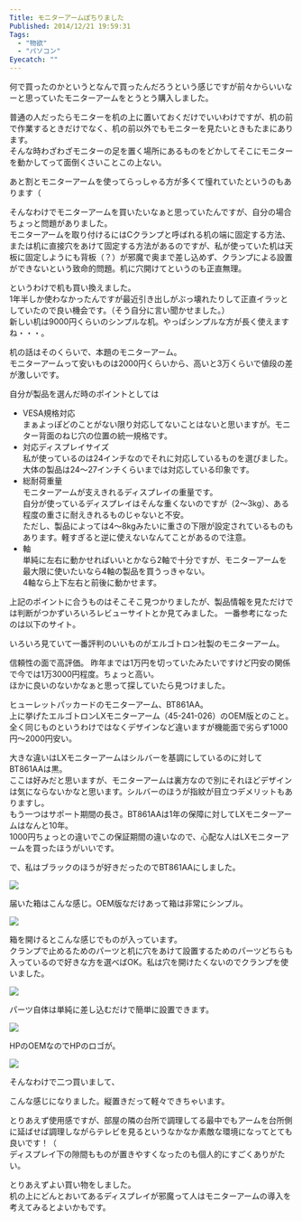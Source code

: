 ```yaml
---
Title: モニターアームぽちりました
Published: 2014/12/21 19:59:31
Tags:
  - "物欲"
  - "パソコン"
Eyecatch: ""
---
```

何で買ったのかというとなんで買ったんだろうという感じですが前々からいいなーと思っていたモニターアームをとうとう購入しました。

普通の人だったらモニターを机の上に置いておくだけでいいわけですが、机の前で作業するときだけでなく、机の前以外でもモニターを見たいときもたまにあります。  
そんな時わざわざモニターの足を置く場所にあるものをどかしてそこにモニターを動かしてって面倒くさいことこの上ない。

あと割とモニターアームを使ってらっしゃる方が多くて憧れていたというのもあります（


そんなわけでモニターアームを買いたいなぁと思っていたんですが、自分の場合ちょっと問題がありました。  
モニターアームを取り付けるにはCクランプと呼ばれる机の端に固定する方法、または机に直接穴をあけて固定する方法があるのですが、私が使っていた机は天板に固定しようにも背板（？）が邪魔で奥まで差し込めず、クランプによる設置ができないという致命的問題。机に穴開けてというのも正直無理。

というわけで机も買い換えました。  
1年半しか使わなかったんですが最近引き出しがぶっ壊れたりして正直イラッとしていたので良い機会です。（そう自分に言い聞かせました。）  
新しい机は9000円くらいのシンプルな机。やっぱシンプルな方が長く使えますね・・・。

机の話はそのくらいで、本題のモニターアーム。  
モニターアームって安いものは2000円くらいから、高いと3万くらいで値段の差が激しいです。  

自分が製品を選んだ時のポイントとしては  

* VESA規格対応  
まぁよっぽどのことがない限り対応してないことはないと思いますが。モニター背面のねじ穴の位置の統一規格です。  
* 対応ディスプレイサイズ  
私が使っているのは24インチなのでそれに対応しているものを選びました。大体の製品は24～27インチくらいまでは対応している印象です。
* 総耐荷重量  
モニターアームが支えきれるディスプレイの重量です。  
自分が使っているディスプレイはそんな重くないのですが（2～3kg）、ある程度の重さに耐えきれるものじゃないと不安。  
ただし、製品によっては4～8kgみたいに重さの下限が設定されているものもあります。軽すぎると逆に使えないなんてことがあるので注意。
* 軸  
単純に左右に動かせればいいとかなら2軸で十分ですが、モニターアームを最大限に使いたいなら4軸の製品を買うっきゃない。  
4軸なら上下左右と前後に動かせます。


上記のポイントに合うものはそこそこ見つかりましたが、製品情報を見ただけでは判断がつかずいろいろレビューサイトとか見てみました。
一番参考になったのは以下のサイト。

<?# EmbedLink "http://pc.usy.jp/wiki/158.html" /?>

いろいろ見ていて一番評判のいいものがエルゴトロン社製のモニターアーム。  

<?# AmazonAffiliate B00358RIRC /?>


信頼性の面で高評価。
昨年までは1万円を切っていたみたいですけど円安の関係で今では1万3000円程度。ちょっと高い。  
ほかに良いのないかなぁと思って探していたら見つけました。

<?# AmazonAffiliate B006PYJD44 /?>

ヒューレットパッカードのモニターアーム、BT861AA。  
上に挙げたエルゴトロンLXモニターアーム（45-241-026）のOEM版とのこと。  
全く同じものというわけではなくデザインなど違いますが機能面で劣らず1000円～2000円安い。  

大きな違いはLXモニターアームはシルバーを基調にしているのに対してBT861AAは黒。  
ここは好みだと思いますが、モニターアームは裏方なので別にそれほどデザインは気にならないかなと思います。シルバーのほうが指紋が目立つデメリットもありますし。  
もう一つはサポート期間の長さ。BT861AAは1年の保障に対してLXモニターアームはなんと10年。  
1000円ちょっとの違いでこの保証期間の違いなので、心配な人はLXモニターアームを買ったほうがいいです。

で、私はブラックのほうが好きだったのでBT861AAにしました。

![](20141210233640.jpg) 

届いた箱はこんな感じ。OEM版なだけあって箱は非常にシンプル。

![](20141210233812.jpg) 

箱を開けるとこんな感じでものが入っています。  
クランプで止めるためのパーツと机に穴をあけて設置するためのパーツどちらも入っているので好きな方を選べばOK。私は穴を開けたくないのでクランプを使いました。  

![](20141210233852.jpg) 

パーツ自体は単純に差し込むだけで簡単に設置できます。  

![](20141210233933.jpg) 

HPのOEMなのでHPのロゴが。

![](20141210234706.jpg) 

そんなわけで二つ買いまして、

<?# Twitter 543028106995306497 /?>

こんな感じになりました。縦置きだって軽々できちゃいます。  


とりあえず使用感ですが、部屋の隣の台所で調理してる最中でもアームを台所側に延ばせば調理しながらテレビを見るというなかなか素敵な環境になってとても良いです！（  
ディスプレイ下の隙間もものが置きやすくなったのも個人的にすごくありがたい。


とりあえずよい買い物をしました。  
机の上にどんとおいてあるディスプレイが邪魔って人はモニターアームの導入を考えてみるとよいかもです。